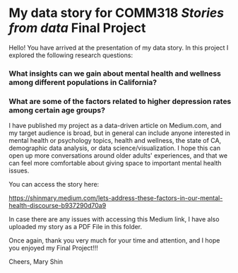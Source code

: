 # My data story for COMM318 _Stories from data_ Final Project

Hello! You have arrived at the presentation of my data story. In this project I explored the following research questions: 

### What insights can we gain about mental health and wellness among different populations in California?
### What are some of the factors related to higher depression rates among certain age groups?

I have published my project as a data-driven article on Medium.com, and my target audience is broad, but in general can include anyone interested in mental health or psychology topics, health and wellness, the state of CA, demographic data analysis, or data science/visualization. I hope this can open up more conversations around older adults' experiences, and that we can feel more comfortable about giving space to important mental health issues.

You can access the story here: 

https://shinmary.medium.com/lets-address-these-factors-in-our-mental-health-discourse-b937290d70a9

In case there are any issues with accessing this Medium link, I have also uploaded my story as a PDF File in this folder.

Once again, thank you very much for your time and attention, and I hope you enjoyed my Final Project!!! 

Cheers,
Mary Shin